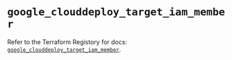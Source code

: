 # `google_clouddeploy_target_iam_member`

Refer to the Terraform Registory for docs: [`google_clouddeploy_target_iam_member`](https://registry.terraform.io/providers/hashicorp/google/5.29.0/docs/resources/clouddeploy_target_iam_member).
